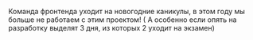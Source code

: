 Команда фронтенда уходит на новогодние каникулы, в этом году мы больше не работаем с этим проектом! ( А особенно если опять на разработку выделят 3 дня, из которых 2 уходит на экзамен)
